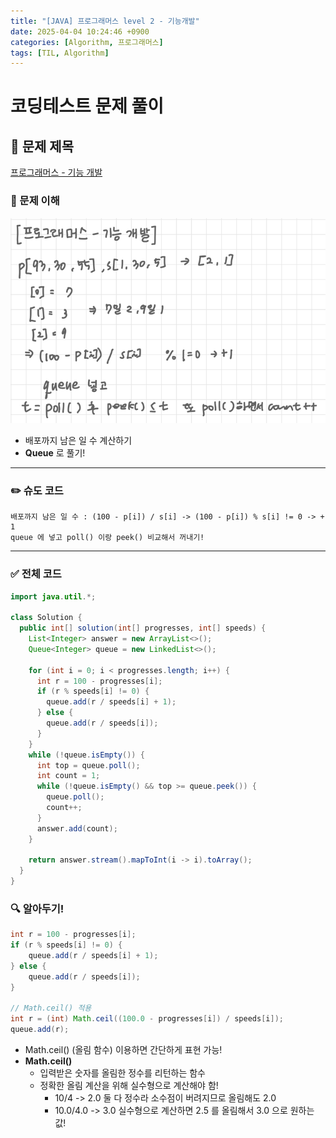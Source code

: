 ```yaml
---
title: "[JAVA] 프로그래머스 level 2 - 기능개발"
date: 2025-04-04 10:24:46 +0900
categories: [Algorithm, 프로그래머스]
tags: [TIL, Algorithm]
---
```

# 코딩테스트 문제 풀이

## 📘 문제 제목
[프로그래머스 - 기능 개발](https://school.programmers.co.kr/learn/courses/30/lessons/42586)
### 🧠 문제 이해
![img.png](/assets/img/2025-04-04/algo1.png)
- 배포까지 남은 일 수 계산하기
- **Queue** 로 풀기!

---

### ✏️ 슈도 코드

```plaintext
배포까지 남은 일 수 : (100 - p[i]) / s[i] -> (100 - p[i]) % s[i] != 0 -> + 1
queue 에 넣고 poll() 이랑 peek() 비교해서 꺼내기!
```

---

### ✅ 전체 코드
```java
import java.util.*;

class Solution {
  public int[] solution(int[] progresses, int[] speeds) {
    List<Integer> answer = new ArrayList<>();
    Queue<Integer> queue = new LinkedList<>();

    for (int i = 0; i < progresses.length; i++) {
      int r = 100 - progresses[i];
      if (r % speeds[i] != 0) {
        queue.add(r / speeds[i] + 1);
      } else {
        queue.add(r / speeds[i]);
      }
    }
    while (!queue.isEmpty()) {
      int top = queue.poll();
      int count = 1;
      while (!queue.isEmpty() && top >= queue.peek()) {
        queue.poll();
        count++;
      }
      answer.add(count);
    }

    return answer.stream().mapToInt(i -> i).toArray();
  }
}
```

### 🔍 알아두기!

```java
int r = 100 - progresses[i];
if (r % speeds[i] != 0) {
    queue.add(r / speeds[i] + 1);
} else {
    queue.add(r / speeds[i]);
}

// Math.ceil() 적용
int r = (int) Math.ceil((100.0 - progresses[i]) / speeds[i]);
queue.add(r);
```

- Math.ceil() (올림 함수) 이용하면 간단하게 표현 가능!
- **Math.ceil()**
  - 입력받은 숫자를 올림한 정수를 리턴하는 함수
  - 정확한 올림 계산을 위해 실수형으로 계산해야 함!
    - 10/4 -> 2.0  둘 다 정수라 소수점이 버려지므로 올림해도 2.0
    - 10.0/4.0 -> 3.0  실수형으로 계산하면 2.5 를 올림해서 3.0 으로 원하는 값!
